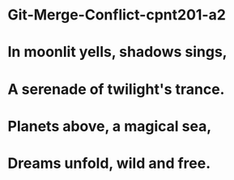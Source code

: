 # Git-Merge-Conflict-cpnt201-a2

# In moonlit yells, shadows sings,

# A serenade of twilight's trance.

# Planets above, a magical sea,

# Dreams unfold, wild and free.